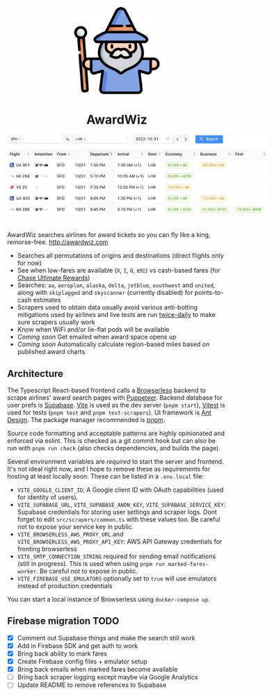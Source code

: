 <div align="center">
  <div><img src="src/wizard.png" style="width:200px" /></div>
  <div><h1>AwardWiz</h1></div>
  <div><img src="src/screenshot.png" style="max-width:600px" /></div>
</div>
<br/>

AwardWiz searches airlines for award tickets so you can fly like a king, remorse-free. http://awardwiz.com

- Searches all permutations of origins and destinations (direct flights only for now)
- See when low-fares are available (`X`, `I`, `O`, etc) vs cash-based fares (for [Chase Ultimate Rewards](https://thepointsguy.com/guide/redeeming-chase-ultimate-rewards-maximum-value/))
- Searches: `aa`, `aeroplan`, `alaska`, `delta`, `jetblue`, `southwest` and `united`, along with `skiplagged` and `skyscanner` (currently disabled) for points-to-cash estimates
- Scrapers used to obtain data usually avoid various anti-botting mitigations used by airlines and live tests are run [twice-daily](https://github.com/lg/awardwiz/actions/workflows/scraper-tests.yaml) to make sure scrapers usually work
- Know when WiFi and/or lie-flat pods will be available
- *Coming soon* Get emailed when award space opens up
- *Coming soon* Automatically calculate region-based miles based on published award charts

## Architecture

The Typescript React-based frontend calls a [Browserless](https://github.com/browserless/chrome) backend to scrape airlines' award search pages with [Puppeteer](https://github.com/puppeteer/puppeteer). Backend database for user prefs is [Supabase](https://supabase.com). [Vite](https://github.com/vitejs/vite) is used as the dev server (`pnpm start`), [Vitest](https://github.com/vitest-dev/vitest) is used for tests (`pnpm test` and `pnpm test-scrapers`). UI framework is [Ant Design](https://github.com/ant-design/ant-design/). The package manager recommended is [pnpm](https://github.com/pnpm/pnpm).

Source code formatting and acceptable patterns are highly opinionated and enforced via eslint. This is checked as a git commit hook but can also be run with `pnpm run check` (also checks dependencies, and builds the page).

Several environment variables are *required* to start the server and frontend. It's not ideal right now, and I hope to remove these as requirements for hosting at least locally soon. These can be listed in a `.env.local` file:

- `VITE_GOOGLE_CLIENT_ID`: A Google client ID with OAuth capabilities (used for identity of users).
- `VITE_SUPABASE_URL`, `VITE_SUPABASE_ANON_KEY`, `VITE_SUPABASE_SERVICE_KEY`: Supabase credentials for storing user settings and scraper logs. Dont forget to edit `src/scrapers/common.ts` with these values too. Be careful not to expose your service key in public.
- `VITE_BROWSERLESS_AWS_PROXY_URL` and `VITE_BROWSERLESS_AWS_PROXY_API_KEY`: AWS API Gateway credentials for fronting browserless
- `VITE_SMTP_CONNECTION_STRING` required for sending email notifications (still in progress). This is used when using `pnpm run marked-fares-worker`. Be careful not to expose in public.
- `VITE_FIREBASE_USE_EMULATORS` optionally set to `true` will use emulators instead of production credentials

You can start a local instance of Browserless using `docker-compose up`.

## Firebase migration TODO

- [X] Comment out Supabase things and make the search still work
- [X] Add in Firebase SDK and get auth to work
- [X] Bring back ability to mark fares
- [X] Create Firebase config files + emulator setup
- [X] Bring back emails when marked fares become available
- [ ] Bring back scraper logging except maybe via Google Analytics
- [ ] Update README to remove references to Supabase

